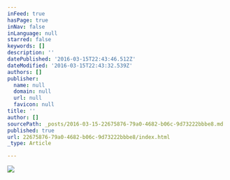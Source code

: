 ```yaml
---
inFeed: true
hasPage: true
inNav: false
inLanguage: null
starred: false
keywords: []
description: ''
datePublished: '2016-03-15T22:43:46.512Z'
dateModified: '2016-03-15T22:43:32.539Z'
authors: []
publisher:
  name: null
  domain: null
  url: null
  favicon: null
title: ''
author: []
sourcePath: _posts/2016-03-15-22675876-79a0-4682-b06c-9d73222bbbe8.md
published: true
url: 22675876-79a0-4682-b06c-9d73222bbbe8/index.html
_type: Article

---
```

![](https://the-grid-user-content.s3-us-west-2.amazonaws.com/f129f28a-b76d-40e5-bf5e-493947de1462.jpg)